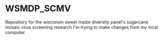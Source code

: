# WSMDP_SCMV
Repository for the wisconsin sweet maize diversity panel's sugarcane mosaic virus screening research
I'm trying to make changes from my local computer
